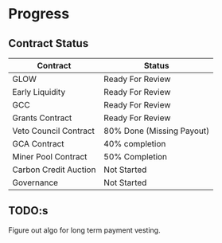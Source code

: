 # Progress

## Contract Status

| Contract | Status |
|----------|--------|
| GLOW     | Ready For Review |
| Early Liquidity | Ready For Review |
| GCC      | Ready For Review     |
| Grants Contract | Ready For Review |
| Veto Council Contract | 80% Done (Missing Payout) |
| GCA Contract    |  40% completion |
| Miner Pool Contract | 50% Completion |
| Carbon Credit Auction | Not Started |
| Governance | Not Started | 



## TODO:s
Figure out algo for long term payment vesting.
